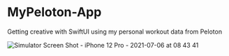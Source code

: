 # MyPeloton-App
Getting creative with SwiftUI using my personal workout data from Peloton

![Simulator Screen Shot - iPhone 12 Pro - 2021-07-06 at 08 43 41](https://user-images.githubusercontent.com/28531092/124632493-3e9e5c80-de39-11eb-8e10-cffc14a1411a.png)
